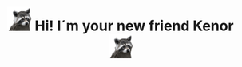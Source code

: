 <h1 align="center"><img src="https://github.com/Kenor69/Kenor69/blob/main/raccoon-dance%20(1).gif" height="48"> Hi! I´m your new friend Kenor <img src="https://github.com/Kenor69/Kenor69/blob/main/raccoon-dance%20(1).gif" height="48"></h1>
